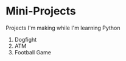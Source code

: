# Mini-Projects

Projects I'm making while I'm learning Python

  1. Dogfight
  2. ATM 
  3. Football Game
